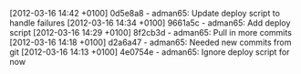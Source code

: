[2012-03-16 14:42 +0100] 0d5e8a8 - adman65: Update deploy script to handle failures
[2012-03-16 14:34 +0100] 9661a5c - adman65: Add deploy script
[2012-03-16 14:29 +0100] 8f2cb3d - adman65: Pull in more commits
[2012-03-16 14:18 +0100] d2a6a47 - adman65: Needed new commits from git
[2012-03-16 14:13 +0100] 4e0754e - adman65: Ignore deploy script for now
